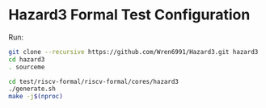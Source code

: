 Hazard3 Formal Test Configuration
=================================

Run:

```bash
git clone --recursive https://github.com/Wren6991/Hazard3.git hazard3
cd hazard3
. sourceme

cd test/riscv-formal/riscv-formal/cores/hazard3
./generate.sh
make -j$(nproc)
```
